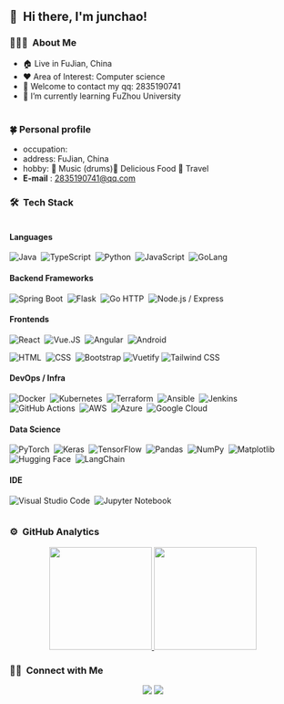## 👋  &nbsp;Hi there, I'm junchao! 
 

### 👨🏻‍💻 &nbsp;About Me

- :house: Live in FuJian, China
- ❤️ Area of Interest: Computer science
- 💬 Welcome to contact my qq: 2835190741
- 🌱 I’m currently learning FuZhou University
<br></br>

### 🍀 Personal profile
- occupation: 
- address: FuJian, China
- hobby: 🌟 Music (drums)🌟 Delicious Food 🌟 Travel
- **E-mail** : 2835190741@qq.com

### 🛠 &nbsp;Tech Stack

<div style="display: flex;">

<div style="flex: 1;">
  
#### Languages
![Java](https://img.shields.io/badge/-Java-333333?style=flat&logo=openjdk&logoColor=FFA518)&nbsp;
![TypeScript](https://img.shields.io/badge/-TypeScript-05122A?style=flat&logo=typescript)&nbsp;
![Python](https://img.shields.io/badge/-Python-333333?style=flat&logo=python)&nbsp;
![JavaScript](https://img.shields.io/badge/-JavaScript-05122A?style=flat&logo=javascript)&nbsp;
![GoLang](https://img.shields.io/badge/-Golang-05122A?style=flat&logo=Go)&nbsp;

#### Backend Frameworks
![Spring Boot](https://img.shields.io/badge/-Spring_Boot-333333?style=flat&logo=spring-boot&logoColor=6DB33F)&nbsp;
![Flask](https://img.shields.io/badge/-Flask-333333?style=flat&logo=flask&logoColor=white)&nbsp;
![Go HTTP](https://img.shields.io/badge/-Go_HTTP-333333?style=flat&logo=go&logoColor=00ADD8)&nbsp;
![Node.js / Express](https://img.shields.io/badge/-Node.js_/_Express-333333?style=flat&logo=node.js&logoColor=339933)&nbsp;

#### Frontends
![React](https://img.shields.io/badge/-React-05122A?style=flat&logo=react)&nbsp;
![Vue.JS](https://img.shields.io/badge/-Vue.JS-05122A?style=flat&logo=vue.js)&nbsp;
![Angular](https://img.shields.io/badge/-Angular-05122A?style=flat&logo=angular)&nbsp;
![Android](https://img.shields.io/badge/-Android-05122A?style=flat&logo=android)&nbsp;

![HTML](https://img.shields.io/badge/-HTML-333333?style=flat&logo=HTML5)&nbsp;
![CSS](https://img.shields.io/badge/-CSS-333333?style=flat&logo=CSS3&logoColor=1572B6)&nbsp;
![Bootstrap](https://img.shields.io/badge/-Bootstrap-333333?style=flat&logo=bootstrap&logoColor=563D7C)
![Vuetify](https://img.shields.io/badge/-Vuetify-333333?style=flat&logo=vuetify&logoColor=563D7C)
![Tailwind CSS](https://img.shields.io/badge/-Tailwind_CSS-333333?style=flat&logo=tailwind-css&logoColor=563D7C)

#### DevOps / Infra
![Docker](https://img.shields.io/badge/-Docker-333333?style=flat&logo=docker)&nbsp;
![Kubernetes](https://img.shields.io/badge/-Kubernetes-333333?style=flat&logo=kubernetes)&nbsp;
![Terraform](https://img.shields.io/badge/-Terraform-333333?style=flat&logo=terraform)&nbsp;
![Ansible](https://img.shields.io/badge/-Ansible-333333?style=flat&logo=ansible)&nbsp;
![Jenkins](https://img.shields.io/badge/-Jenkins-333333?style=flat&logo=jenkins)&nbsp;
![GitHub Actions](https://img.shields.io/badge/-GitHub_Actions-333333?style=flat&logo=github-actions)&nbsp;
![AWS](https://img.shields.io/badge/-AWS-333333?style=flat&logo=amazonwebservices&logoColor=FF9900)&nbsp;
![Azure](https://img.shields.io/badge/-Azure-333333?style=flat&logo=microsoftazure&logoColor=0078D4)&nbsp;
![Google Cloud](https://img.shields.io/badge/-Google_Cloud-333333?style=flat&logo=google-cloud)&nbsp;


#### Data Science
![PyTorch](https://img.shields.io/badge/-PyTorch-333333?style=flat&logo=pytorch)&nbsp;
![Keras](https://img.shields.io/badge/-Keras-333333?style=flat&logo=keras)&nbsp;
![TensorFlow](https://img.shields.io/badge/-TensorFlow-333333?style=flat&logo=tensorflow)&nbsp;
![Pandas](https://img.shields.io/badge/-Pandas-333333?style=flat&logo=pandas)&nbsp;
![NumPy](https://img.shields.io/badge/-NumPy-333333?style=flat&logo=numpy)&nbsp;
![Matplotlib](https://img.shields.io/badge/-Matplotlib-333333?style=flat&logo=matplotlib)&nbsp;
![Hugging Face](https://img.shields.io/badge/-Hugging%20Face-333333?style=flat&logo=hugging-face)&nbsp;
![LangChain](https://img.shields.io/badge/-LangChain-333333?style=flat&logo=langchain)&nbsp;

#### IDE
![Visual Studio Code](https://img.shields.io/badge/-Visual%20Studio%20Code-05122A?style=flat&logo=visual-studio-code&logoColor=007ACC)&nbsp;
![Jupyter Notebook](https://img.shields.io/badge/-JupyterNotebook-333333?style=flat&logo=jupyter)

</div>

</div>


### ⚙️ &nbsp;GitHub Analytics

<p align="center">
<a href="https://github.com/AVS1508">
  <img height="180em" src="https://github-readme-stats-eight-theta.vercel.app/api?username=mewchao&show_icons=true&theme=dracula&include_all_commits=true&count_private=true" />
  <img height="180em" src="https://github-readme-stats-eight-theta.vercel.app/api/top-langs/?username=mewchao&layout=compact&exclude_lang=java+r&theme=vue-dark" />
</a>
</p>

### 🤝🏻 &nbsp;Connect with Me

<p align="center">
<a href="https://www.linkedin.com/in/surapuramakhil"><img src="https://img.shields.io/badge/-Akhil%20Surapuram-0077B5?style=flat-square&logo=Linkedin&logoColor=white"/></a>
<a href="mailto:junchaoyou31@gmail.com"><img src="https://img.shields.io/badge/-Email me-D14836?style=flat-square&logo=Gmail&logoColor=white"/></a>
</p>
